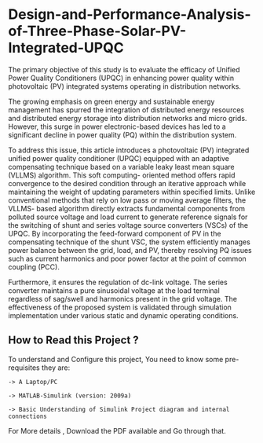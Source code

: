 # Design-and-Performance-Analysis-of-Three-Phase-Solar-PV-Integrated-UPQC
The primary objective of this study is to evaluate the efficacy of Unified Power Quality Conditioners (UPQC) in enhancing power quality within photovoltaic (PV) integrated systems operating in distribution networks. 

The growing emphasis on green energy and sustainable energy management has spurred the 
integration of distributed energy resources and distributed energy storage into distribution 
networks and micro grids. However, this surge in power electronic-based devices has led to 
a significant decline in power quality (PQ) within the distribution system. 

To address this issue, this article introduces a photovoltaic (PV) integrated unified power quality conditioner 
(UPQC) equipped with an adaptive compensating technique based on a variable leaky least 
mean square (VLLMS) algorithm. This soft computing- oriented method offers rapid 
convergence to the desired condition through an iterative approach while maintaining the 
weight of updating parameters within specified limits. Unlike conventional methods that rely 
on low pass or moving average filters, the VLLMS- based algorithm directly extracts 
fundamental components from polluted source voltage and load current to generate reference 
signals for the switching of shunt and series voltage source converters (VSCs) of the UPQC. 
By incorporating the feed-forward component of PV in the compensating technique of the 
shunt VSC, the system efficiently manages power balance between the grid, load, and PV, 
thereby resolving PQ issues such as current harmonics and poor power factor at the point of 
common coupling (PCC). 

Furthermore, it ensures the regulation of dc-link voltage. The 
series converter maintains a pure sinusoidal voltage at the load terminal regardless of 
sag/swell and harmonics present in the grid voltage. The effectiveness of the proposed 
system is validated through simulation implementation under various static and dynamic 
operating conditions.

## How to Read this Project ?
 To understand and Configure this project, You need to know some pre-requisites they are:
 
    -> A Laptop/PC
    
    -> MATLAB-Simulink (version: 2009a)
    
    -> Basic Understanding of Simulink Project diagram and internal connections
    
 For More details , Download the PDF available and Go through that.
 
 
